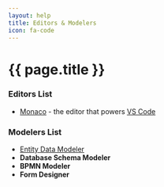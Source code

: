 ```yaml
---
layout: help
title: Editors & Modelers
icon: fa-code
---
```


{{ page.title }}
===


### Editors List
- [Monaco](https://microsoft.github.io/monaco-editor/) - the editor that powers [VS Code](https://github.com/Microsoft/vscode)

### Modelers List
- [Entity Data Modeler](extension_template.html)
- **Database Schema Modeler** 
- **BPMN Modeler**
- **Form Designer** 